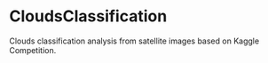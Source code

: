 # CloudsClassification
Clouds classification analysis from satellite images based on Kaggle Competition. 
